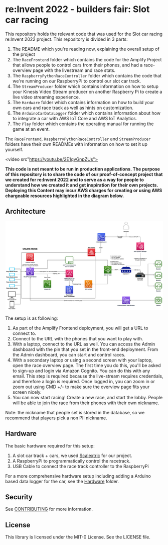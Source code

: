 # re:Invent 2022 - builders fair: Slot car racing
This repository holds the relevant code that was used for the Slot car racing re:Invent 2022 project. This repository is divided in 3 parts:
1. The README which you're reading now, explaining the overall setup of the project
2. The `RaceFrontend` folder which contains the code for the Amplify Project that allows people to control cars from their phones, and had a race-overview page with the livestream and race stats.
3. The `RaspberryPythonRaceController` folder which contains the code that we're running on our RaspberryPi to control our slot car track.
4. The `StreamProducer` folder which contains information on how to setup your Kinesis Video Stream producer on another Raspberry Pi to create a live video streaming experience.
5. The `Hardware` folder which contains information on how to build your own cars and race track as well as hints on customization.
6. The `ArduinoCarDataLogger` folder which contains information about how to integrate a car with AWS IoT Core and AWS IoT Analytics.
7. The `Play` folder which contains the operating manual for running the game at an event.

The `RaceFrontend`, `RaspberryPythonRaceController` and `StreamProducer` folders have their own READMEs with information on how to set it up yourself.

<video src"https://youtu.be/2E1qvGnpZUs"></video>

**This code is not meant to be run in production applications. The purpose of this repository is to share the code of our proof-of-concept project that we created for re:Invent 2022 and to serve as a way for people to understand how we created it and get inspiration for their own projects. Deploying this Content may incur AWS charges for creating or using AWS chargeable resources highlighted in the diagram below.**

## Architecture
![Slot Cars Architectures](Pictures/slot-cars-arch.png)

The setup is as following:
1. As part of the Amplify Frontend deployment, you will get a URL to connect to.
2. Connect to the URL with the phones that you want to play with.
3. With a laptop, connect to the URL as well. You can access the Admin dashboard with the pin that you set in the front-end deployment. From the Admin dashboard, you can start and control races.
4. With a secondary laptop or using a second screen with your laptop, open the race overview page. The first time you do this, you'll be asked to sign-up and login via Amazon Cognito. You can do this with any email. This step is required because the live-stream requires credentials, and therefore a login is required. Once logged in, you can zoom in or zoom out using CMD +/- to make sure the overview page fits your screen nicely.
5. You can now start racing! Create a new race, and start the lobby. People will be able to join the race from their phones with their own nickname.

Note: the nickname that people set is stored in the database, so we recommend that players pick a non PII nickname.

## Hardware
The basic hardware required for this setup:
1. A slot car track + cars, we used [Scalextric](https://uk.scalextric.com/) for our project.
2. A RaspberryPi to programmatically control the racetrack.
3. USB Cable to connect the race track controller to the RaspberryPi

For a more comprehensive hardware setup including adding a Arduino based data logger for the car, see the [Hardware](Hardware/README.md) folder. 

## Security

See [CONTRIBUTING](CONTRIBUTING.md#security-issue-notifications) for more information.

## License

This library is licensed under the MIT-0 License. See the LICENSE file.

